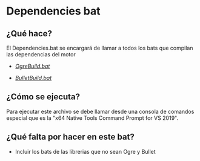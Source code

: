 # Dependencies bat

## ¿Qué hace?

El Dependencies.bat se encargará de llamar a todos los bats que compilan las dependencias del motor

 * [*OgreBuild.bat*](https://github.com/V3RN13R/ENGINE/blob/main/DevelopersREADME/OgreBuildbat.md)

 * [*BulletBuild.bat*](https://github.com/V3RN13R/ENGINE/blob/main/DevelopersREADME/BulletBuildbat.md)
## ¿Cómo se ejecuta?

Para ejecutar este archivo se debe llamar desde una consola de comandos especial que es la "x64 Native Tools Command Prompt for VS 2019".

## ¿Qué falta por hacer en este bat?
* Incluir los bats de las librerias que no sean Ogre y Bullet